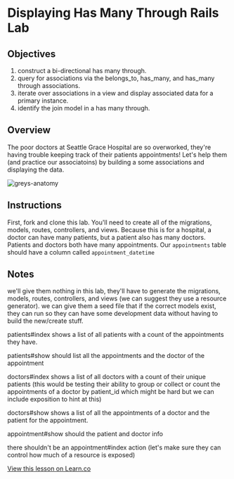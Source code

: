 
# Displaying Has Many Through Rails Lab

## Objectives

1. construct a bi-directional has many through.
2. query for associations via the belongs_to, has_many, and has_many through associations.
3. iterate over associations in a view and display associated data for a primary instance.
4. identify the join model in a has many through.

## Overview

The poor doctors at Seattle Grace Hospital are so overworked, they're having trouble keeping track of their patients appointments! Let's help them (and practice our associatoins) by building a some associations and displaying the data.

![greys-anatomy](http://57.media.tumblr.com/cbcd8f29790e720e4cea60f44cb2c6b9/tumblr_mrbut3kX1g1r6kab2o1_500.gif)

## Instructions

First, fork and clone this lab. You'll need to create all of the migrations, models, routes, controllers, and views. Because this is for a hospital, a doctor can have many patients, but a patient also has many doctors. Patients and doctors both have many appointments. Our `appointments` table should have a column called `appointment_datetime`




## Notes

we'll give them nothing in this lab, they'll have to generate the migrations, models, routes, controllers, and views (we can suggest they use a resource generator). we can give them a seed file that if the correct models exist, they can run so they can have some development data without having to build the new/create stuff.

patients#index shows a list of all patients with a count of the appointments they have.

patients#show should list all the appointments and the doctor of the appointment

doctors#index shows a list of all doctors with a count of their unique patients (this would be testing their ability to group or collect or count the appointments of a doctor by patient_id which might be hard but we can include exposition to hint at this)

doctors#show shows a list of all the appointments of a doctor and the patient for the appointment.

appointment#show should the patient and doctor info

there shouldn't be an appointment#index action (let's make sure they can control how much of a resource is exposed)

<a href='https://learn.co/lessons/displaying-has-many-through-rails-lab' data-visibility='hidden'>View this lesson on Learn.co</a>
